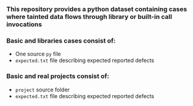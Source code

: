 ### This repository provides a python dataset containing cases where tainted data flows through library or built-in call invocations

### Basic and libraries cases consist of:
* One source `py` file
* `expected.txt` file describing expected reported defects

### Basic and real projects consist of:
* `project` source folder
* `expected.txt` file describing expected reported defects
